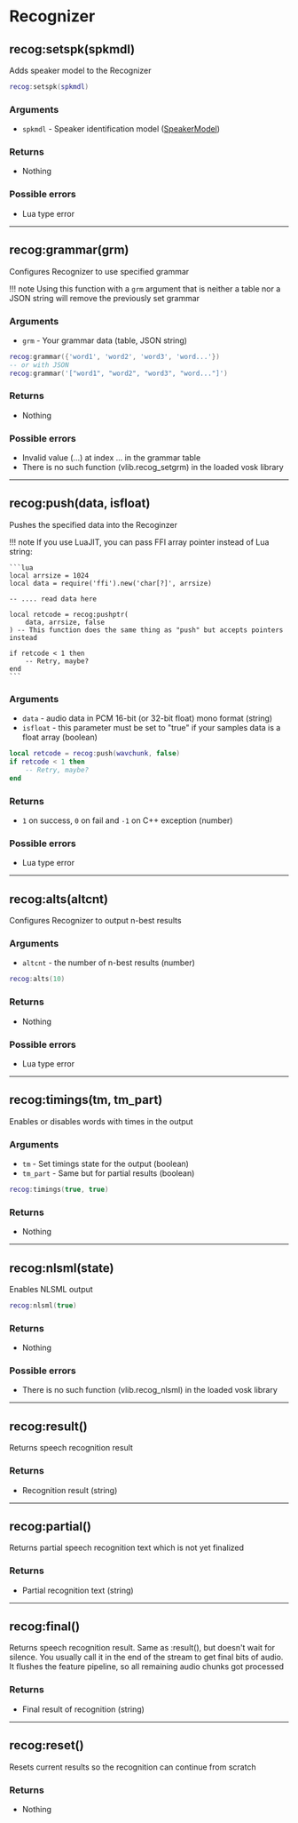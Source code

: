 # Recognizer

## recog:setspk(spkmdl)

Adds speaker model to the Recognizer

```lua
recog:setspk(spkmdl)
```

### Arguments
- `spkmdl` - Speaker identification model ([SpeakerModel](./SpeakerModel.md))

### Returns
- Nothing

### Possible errors
- Lua type error

---

## recog:grammar(grm)

Configures Recognizer to use specified grammar

!!! note
	Using this function with a `grm` argument that is neither a table
	nor a JSON string will remove the previously set grammar

### Arguments
- `grm` - Your grammar data (table, JSON string)

```lua
recog:grammar({'word1', 'word2', 'word3', 'word...'})
-- or with JSON
recog:grammar('["word1", "word2", "word3", "word..."]')
```

### Returns
- Nothing

### Possible errors
- Invalid value (...) at index ... in the grammar table
- There is no such function (vlib.recog_setgrm) in the loaded vosk library

---

## recog:push(data, isfloat)

Pushes the specified data into the Recoginzer

!!! note
	If you use LuaJIT, you can pass FFI array pointer instead of Lua string:

	```lua
	local arrsize = 1024
	local data = require('ffi').new('char[?]', arrsize)

	-- .... read data here

	local retcode = recog:pushptr(
		data, arrsize, false
	) -- This function does the same thing as "push" but accepts pointers instead

	if retcode < 1 then
		-- Retry, maybe?
	end
	```

### Arguments
- `data` - audio data in PCM 16-bit (or 32-bit float) mono format (string)
- `isfloat` - this parameter must be set to "true" if your samples data is a float array (boolean)

```lua
local retcode = recog:push(wavchunk, false)
if retcode < 1 then
	-- Retry, maybe?
end
```

### Returns
- `1` on success, `0` on fail and `-1` on C++ exception (number)

### Possible errors
- Lua type error

---

## recog:alts(altcnt)

Configures Recognizer to output n-best results

### Arguments
- `altcnt` - the number of n-best results (number)

```lua
recog:alts(10)
```

### Returns
- Nothing

### Possible errors
- Lua type error

---

## recog:timings(tm, tm_part)

Enables or disables words with times in the output

### Arguments
- `tm` - Set timings state for the output (boolean)
- `tm_part` - Same but for partial results (boolean)

```lua
recog:timings(true, true)
```

### Returns
- Nothing

---

## recog:nlsml(state)

Enables NLSML output

```lua
recog:nlsml(true)
```

### Returns
- Nothing

### Possible errors
- There is no such function (vlib.recog_nlsml) in the loaded vosk library

---

## recog:result()

Returns speech recognition result

### Returns
- Recognition result (string)

---

## recog:partial()

Returns partial speech recognition text which is not yet finalized

### Returns
- Partial recognition text (string)

---

## recog:final()
Returns speech recognition result. Same as :result(), but doesn't wait
for silence. You usually call it in the end of the stream to get final
bits of audio. It flushes the feature pipeline, so all remaining audio
chunks got processed

### Returns
- Final result of recognition (string)

---

## recog:reset()

Resets current results so the recognition can continue from scratch

### Returns
- Nothing
